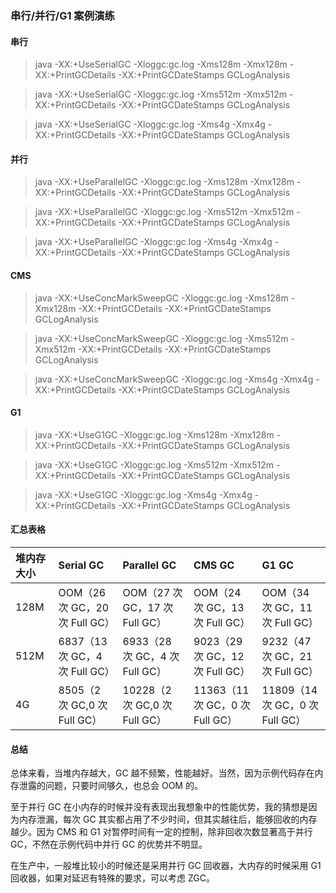 ### 串行/并行/G1 案例演练

#### 串行

> java -XX:+UseSerialGC -Xloggc:gc.log -Xms128m -Xmx128m -XX:+PrintGCDetails -XX:+PrintGCDateStamps GCLogAnalysis

> java -XX:+UseSerialGC -Xloggc:gc.log -Xms512m -Xmx512m -XX:+PrintGCDetails -XX:+PrintGCDateStamps GCLogAnalysis

> java -XX:+UseSerialGC -Xloggc:gc.log -Xms4g -Xmx4g -XX:+PrintGCDetails -XX:+PrintGCDateStamps GCLogAnalysis

#### 并行

> java -XX:+UseParallelGC -Xloggc:gc.log -Xms128m -Xmx128m -XX:+PrintGCDetails -XX:+PrintGCDateStamps GCLogAnalysis

> java -XX:+UseParallelGC -Xloggc:gc.log -Xms512m -Xmx512m -XX:+PrintGCDetails -XX:+PrintGCDateStamps GCLogAnalysis

> java -XX:+UseParallelGC -Xloggc:gc.log -Xms4g -Xmx4g -XX:+PrintGCDetails -XX:+PrintGCDateStamps GCLogAnalysis

#### CMS

> java -XX:+UseConcMarkSweepGC -Xloggc:gc.log -Xms128m -Xmx128m -XX:+PrintGCDetails -XX:+PrintGCDateStamps GCLogAnalysis

> java -XX:+UseConcMarkSweepGC -Xloggc:gc.log -Xms512m -Xmx512m -XX:+PrintGCDetails -XX:+PrintGCDateStamps GCLogAnalysis

> java -XX:+UseConcMarkSweepGC -Xloggc:gc.log -Xms4g -Xmx4g -XX:+PrintGCDetails -XX:+PrintGCDateStamps GCLogAnalysis

#### G1

> java -XX:+UseG1GC -Xloggc:gc.log -Xms128m -Xmx128m -XX:+PrintGCDetails -XX:+PrintGCDateStamps GCLogAnalysis

> java -XX:+UseG1GC -Xloggc:gc.log -Xms512m -Xmx512m -XX:+PrintGCDetails -XX:+PrintGCDateStamps GCLogAnalysis

> java -XX:+UseG1GC -Xloggc:gc.log -Xms4g -Xmx4g -XX:+PrintGCDetails -XX:+PrintGCDateStamps GCLogAnalysis

#### 汇总表格

| 堆内存大小 | Serial GC | Parallel GC | CMS GC | G1 GC |
| :--- | :--- | :--- | :--- | :--- |
| 128M | OOM（26 次 GC，20 次 Full GC） | OOM（27 次 GC，17 次 Full GC） |  OOM（24 次 GC，13 次 Full GC） | OOM（34 次 GC，11 次 Full GC） |
| 512M | 6837（13 次 GC，4 次 Full GC） | 6933（28 次 GC，4 次 Full GC） |  9023（29 次 GC，12 次 Full GC）  | 9232（47 次 GC，21 次 Full GC） |
| 4G | 8505（2 次 GC,0 次 Full GC） | 10228（2 次 GC,0 次 Full GC） |  11363（11 次 GC，0 次 Full GC）  | 11809（14 次 GC，0 次 Full GC） |

#### 总结

总体来看，当堆内存越大，GC 越不频繁，性能越好。当然，因为示例代码存在内存泄露的问题，只要时间够久，也总会 OOM 的。

至于并行 GC 在小内存的时候并没有表现出我想象中的性能优势，我的猜想是因为内存泄漏，每次 GC 其实都占用了不少时间，但其实越往后，能够回收的内存越少。因为 CMS 和 G1 对暂停时间有一定的控制，除非回收次数显著高于并行 GC，不然在示例代码中并行 GC 的优势并不明显。

在生产中，一般堆比较小的时候还是采用并行 GC 回收器，大内存的时候采用 G1 回收器，如果对延迟有特殊的要求，可以考虑 ZGC。